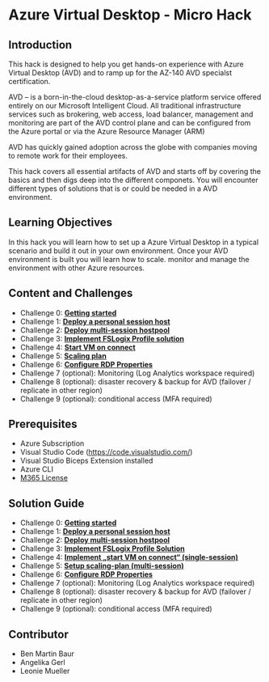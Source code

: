 # Azure Virtual Desktop - Micro Hack

## Introduction

This hack is designed to help you get hands-on experience with Azure Virtual Desktop (AVD) and to ramp up for the AZ-140 AVD specialst certification. 

AVD – is a born-in-the-cloud desktop-as-a-service platform service offered entirely on our Microsoft Intelligent Cloud. 
All traditional infrastructure services such as brokering, web access, load balancer, management and monitoring are part of the AVD control plane and can be configured from the Azure portal or via the Azure Resource Manager (ARM)

AVD has quickly gained adoption across the globe with companies moving to remote work for their employees. 

This hack covers all essential artifacts of AVD and starts off by covering the basics and then digs deep into the different componets. You will encounter different types of solutions that is or could be needed in a AVD environment. 

## Learning Objectives

In this hack you will learn how to set up a Azure Virtual Desktop in a typical scenario and build it out in your own environment. Once your AVD environment is built you will learn how to scale. monitor and manage the environment with other Azure resources. 

## Content and Challenges

- Challenge 0: **[Getting started](Challenges/00-Pre-Reqs.md)**
- Challenge 1: **[Deploy a personal session host](Challenges/01-Personal-Hostpools.md)**
- Challenge 2: **[Deploy multi-session hostpool](Challenges/02-multi-session-Hostpools.md)**
- Challenge 3: **[Implement FSLogix Profile solution](Challenges/03-Implement-FSLogix-Profile-Solution.md)**
- Challenge 4: **[Start VM on connect](04-start-VM-on-connect.md)**
- Challenge 5: **[Scaling plan](05-scaling-plan.md)**
- Challenge 6: **[Configure RDP Properties](Challenges/06-RDP-properties.md)**
- Challenge 7 (optional): Monitoring (Log Analytics workspace required)
- Challenge 8 (optional): disaster recovery & backup for AVD (failover / replicate in other region) 
- Challenge 9 (optional): conditional access (MFA required)


## Prerequisites

- Azure Subscription
- Visual Studio Code (https://code.visualstudio.com/)
- Visual Studio Biceps Extension installed
- Azure CLI 
- [M365 License](https://docs.microsoft.com/en-us/azure/virtual-desktop/overview#requirements)

## Solution Guide

- Challenge 0: **[Getting started](....md)**
- Challenge 1: **[Deploy a personal session host](Solutionguide/01-Personal-Hostpools-solution.md)**
- Challenge 2: **[Deploy multi-session hostpool](Solutionguide/02-multi-session-Hostpools-solution.md)**
- Challenge 3: **[Implement FSLogix Profile Solution](Solutionguide/03-Implement-FSLogix-Profile-Solution.md)**
- Challenge 4: **[Implement „start VM on connect“ (single-session)](Solutionguide/04-start-VM-on-connect.md)**
- Challenge 5: **[Setup scaling-plan (multi-session)](Solutionguide/05-scaling-plan.md)**
- Challenge 6: **[Configure RDP Properties](Solutionguide/06-RDP-properties.md)**
- Challenge 7 (optional): Monitoring (Log Analytics workspace required)
- Challenge 8 (optional): disaster recovery & backup for AVD (failover / replicate in other region) 
- Challenge 9 (optional): conditional access (MFA required)

## Contributor
- Ben Martin Baur
- Angelika Gerl
- Leonie Mueller
